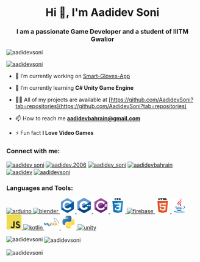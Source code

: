 <h1 align="center">Hi 👋, I'm Aadidev Soni</h1>
<h3 align="center">I am a passionate Game Developer and a student of IIITM Gwalior</h3>

<p align="left"> <img src="https://komarev.com/ghpvc/?username=aadidevsoni&label=Profile%20views&color=0e75b6&style=flat" alt="aadidevsoni" /> </p>

<p align="left"> <a href="https://github.com/ryo-ma/github-profile-trophy"><img src="https://github-profile-trophy.vercel.app/?username=aadidevsoni" alt="aadidevsoni" /></a> </p>

- 🔭 I’m currently working on [Smart-Gloves-App](https://github.com/AadidevSoni/Smart-Gloves-App)

- 🌱 I’m currently learning **C# Unity Game Engine**

- 👨‍💻 All of my projects are available at [https://github.com/AadidevSoni?tab=repositories](https://github.com/AadidevSoni?tab=repositories)

- 📫 How to reach me **aadidevbahrain@gmail.com**

- ⚡ Fun fact **I Love Video Games**

<h3 align="left">Connect with me:</h3>
<p align="left">
<a href="https://linkedin.com/in/aadidev soni" target="blank"><img align="center" src="https://raw.githubusercontent.com/rahuldkjain/github-profile-readme-generator/master/src/images/icons/Social/linked-in-alt.svg" alt="aadidev soni" height="30" width="40" /></a>
<a href="https://instagram.com/aadidev.2006" target="blank"><img align="center" src="https://raw.githubusercontent.com/rahuldkjain/github-profile-readme-generator/master/src/images/icons/Social/instagram.svg" alt="aadidev.2006" height="30" width="40" /></a>
<a href="https://www.codechef.com/users/aadidev_soni" target="blank"><img align="center" src="https://cdn.jsdelivr.net/npm/simple-icons@3.1.0/icons/codechef.svg" alt="aadidev_soni" height="30" width="40" /></a>
<a href="https://www.hackerrank.com/aadidevbahrain" target="blank"><img align="center" src="https://raw.githubusercontent.com/rahuldkjain/github-profile-readme-generator/master/src/images/icons/Social/hackerrank.svg" alt="aadidevbahrain" height="30" width="40" /></a>
<a href="https://codeforces.com/profile/aadidev" target="blank"><img align="center" src="https://raw.githubusercontent.com/rahuldkjain/github-profile-readme-generator/master/src/images/icons/Social/codeforces.svg" alt="aadidev" height="30" width="40" /></a>
<a href="https://www.leetcode.com/aadidevsoni" target="blank"><img align="center" src="https://raw.githubusercontent.com/rahuldkjain/github-profile-readme-generator/master/src/images/icons/Social/leet-code.svg" alt="aadidevsoni" height="30" width="40" /></a>
</p>

<h3 align="left">Languages and Tools:</h3>
<p align="left"> <a href="https://www.arduino.cc/" target="_blank" rel="noreferrer"> <img src="https://cdn.worldvectorlogo.com/logos/arduino-1.svg" alt="arduino" width="40" height="40"/> </a> <a href="https://www.blender.org/" target="_blank" rel="noreferrer"> <img src="https://download.blender.org/branding/community/blender_community_badge_white.svg" alt="blender" width="40" height="40"/> </a> <a href="https://www.cprogramming.com/" target="_blank" rel="noreferrer"> <img src="https://raw.githubusercontent.com/devicons/devicon/master/icons/c/c-original.svg" alt="c" width="40" height="40"/> </a> <a href="https://www.w3schools.com/cpp/" target="_blank" rel="noreferrer"> <img src="https://raw.githubusercontent.com/devicons/devicon/master/icons/cplusplus/cplusplus-original.svg" alt="cplusplus" width="40" height="40"/> </a> <a href="https://www.w3schools.com/cs/" target="_blank" rel="noreferrer"> <img src="https://raw.githubusercontent.com/devicons/devicon/master/icons/csharp/csharp-original.svg" alt="csharp" width="40" height="40"/> </a> <a href="https://www.w3schools.com/css/" target="_blank" rel="noreferrer"> <img src="https://raw.githubusercontent.com/devicons/devicon/master/icons/css3/css3-original-wordmark.svg" alt="css3" width="40" height="40"/> </a> <a href="https://firebase.google.com/" target="_blank" rel="noreferrer"> <img src="https://www.vectorlogo.zone/logos/firebase/firebase-icon.svg" alt="firebase" width="40" height="40"/> </a> <a href="https://www.w3.org/html/" target="_blank" rel="noreferrer"> <img src="https://raw.githubusercontent.com/devicons/devicon/master/icons/html5/html5-original-wordmark.svg" alt="html5" width="40" height="40"/> </a> <a href="https://www.java.com" target="_blank" rel="noreferrer"> <img src="https://raw.githubusercontent.com/devicons/devicon/master/icons/java/java-original.svg" alt="java" width="40" height="40"/> </a> <a href="https://developer.mozilla.org/en-US/docs/Web/JavaScript" target="_blank" rel="noreferrer"> <img src="https://raw.githubusercontent.com/devicons/devicon/master/icons/javascript/javascript-original.svg" alt="javascript" width="40" height="40"/> </a> <a href="https://kotlinlang.org" target="_blank" rel="noreferrer"> <img src="https://www.vectorlogo.zone/logos/kotlinlang/kotlinlang-icon.svg" alt="kotlin" width="40" height="40"/> </a> <a href="https://www.mysql.com/" target="_blank" rel="noreferrer"> <img src="https://raw.githubusercontent.com/devicons/devicon/master/icons/mysql/mysql-original-wordmark.svg" alt="mysql" width="40" height="40"/> </a> <a href="https://www.python.org" target="_blank" rel="noreferrer"> <img src="https://raw.githubusercontent.com/devicons/devicon/master/icons/python/python-original.svg" alt="python" width="40" height="40"/> </a> <a href="https://unity.com/" target="_blank" rel="noreferrer"> <img src="https://www.vectorlogo.zone/logos/unity3d/unity3d-icon.svg" alt="unity" width="40" height="40"/> </a> </p>

<p><img align="left" src="https://github-readme-stats.vercel.app/api/top-langs?username=aadidevsoni&show_icons=true&locale=en&layout=compact" alt="aadidevsoni" /></p>

<p>&nbsp;<img align="center" src="https://github-readme-stats.vercel.app/api?username=aadidevsoni&show_icons=true&locale=en" alt="aadidevsoni" /></p>

<p><img align="center" src="https://github-readme-streak-stats.herokuapp.com/?user=aadidevsoni&" alt="aadidevsoni" /></p>

